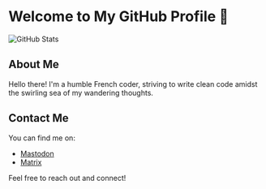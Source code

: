 # Welcome to My GitHub Profile 👋

![GitHub Stats](https://github-readme-stats.vercel.app/api?username=IGLOU-EU)

## About Me

Hello there! I'm a humble French coder, striving to write clean code amidst the swirling sea of my wandering thoughts.

## Contact Me

You can find me on:

- [Mastodon](https://your-mastodon-instance/@your-mastodon-account)
- [Matrix](https://matrix.to/#/@your-matrix-username)

Feel free to reach out and connect!
